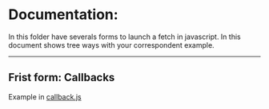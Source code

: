 # **Documentation:**

In this folder have severals forms to launch a fetch in javascript. In this document shows tree ways with your correspondent example.

---

## Frist form: **Callbacks**

Example in [callback.js](callbacks.js)